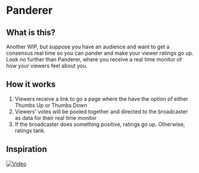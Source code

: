 # Panderer

## What is this?

Another WIP, but suppose you have an audience and want to get a consensus real time so you can pander and make your viewer ratings go up. Look no further than Panderer, where you receive a real time monitor of how your viewers feel about you.

## How it works

1. Viewers receive a link to go a page where the have the option of either Thumbs Up or Thumbs Down
2. Viewers' votes will be pooled together and directed to the broadcaster as data for their real time monitor
3. If the broadcaster does something positive, ratings go up. Otherwise, ratings tank.

## Inspiration
[![Video](https://img.youtube.com/vi/uFpK_r-jEXg/0.jpg)](https://www.youtube.com/watch?v=uFpK_r-jEXg)
